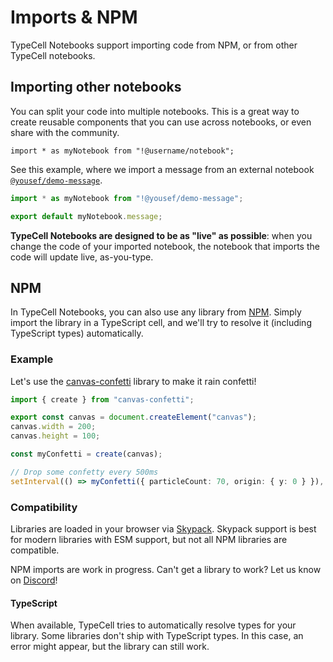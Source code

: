 # Imports & NPM

TypeCell Notebooks support importing code from NPM, or from other TypeCell notebooks.

## Importing other notebooks

You can split your code into multiple notebooks.
This is a great way to create reusable components that you can use across notebooks, or even share with the community.

`import * as myNotebook from "!@username/notebook";`

See this example, where we import a message from an external notebook [`@yousef/demo-message`](https://notebooks.typecell.org/@yousef/demo-message).


```typescript
import * as myNotebook from "!@yousef/demo-message";

export default myNotebook.message;

```

**TypeCell Notebooks are designed to be as "live" as possible**: when you change the code of your imported notebook,
the notebook that imports the code will update live, as-you-type.

## NPM

In TypeCell Notebooks, you can also use any library from [NPM](https://www.npmjs.com/). Simply import the library in a TypeScript cell, and we'll try to resolve it (including TypeScript types) automatically.

### Example

Let's use the [canvas-confetti](https://www.npmjs.com/package/canvas-confetti) library to make it rain confetti!


```typescript
import { create } from "canvas-confetti";

export const canvas = document.createElement("canvas");
canvas.width = 200;
canvas.height = 100;

const myConfetti = create(canvas);

// Drop some confetty every 500ms
setInterval(() => myConfetti({ particleCount: 70, origin: { y: 0 } }), 500);

```

### Compatibility

Libraries are loaded in your browser via [Skypack](https://www.skypack.dev/).
Skypack support is best for modern libraries with ESM support, but not all NPM libraries are compatible.

NPM imports are work in progress. Can't get a library to work? Let us know on [Discord](https://discord.gg/TcJ9TRC3SV)!

#### TypeScript

When available, TypeCell tries to automatically resolve types for your library.
Some libraries don't ship with TypeScript types. In this case, an error might appear, but the library can still work.
